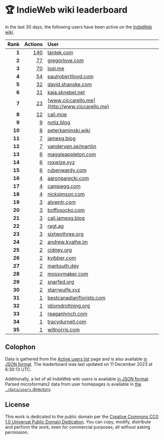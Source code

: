 # 🏆 IndieWeb wiki leaderboard

In the last 30 days, the following users have been active on the [IndieWeb wiki](https://indieweb.org).

| Rank | Actions | User |
|-----:|--------:|:-----|
| **1** | [140](https://indieweb.org/Special:Contributions/Tantek.com) | [tantek.com](http://tantek.com) |
| **2** | [77](https://indieweb.org/Special:Contributions/Gregorlove.com) | [gregorlove.com](http://gregorlove.com) |
| **3** | [70](https://indieweb.org/Special:Contributions/Loqi.me) | [loqi.me](http://loqi.me) |
| **4** | [54](https://indieweb.org/Special:Contributions/Paulrobertlloyd.com) | [paulrobertlloyd.com](http://paulrobertlloyd.com) |
| **5** | [32](https://indieweb.org/Special:Contributions/David.shanske.com) | [david.shanske.com](http://david.shanske.com) |
| **6** | [31](https://indieweb.org/Special:Contributions/Kaja.sknebel.net) | [kaja.sknebel.net](http://kaja.sknebel.net) |
| **7** | [23](https://indieweb.org/Special:Contributions/Www.ciccarello.me) | [www.ciccarello.me](http://www.ciccarello.me) |
| **8** | [12](https://indieweb.org/Special:Contributions/Cali.moe) | [cali.moe](http://cali.moe) |
| **9** | [9](https://indieweb.org/Special:Contributions/Notiz.blog) | [notiz.blog](http://notiz.blog) |
| **10** | [8](https://indieweb.org/Special:Contributions/Peterkaminski.wiki) | [peterkaminski.wiki](http://peterkaminski.wiki) |
| **11** | [7](https://indieweb.org/Special:Contributions/Jamesg.blog) | [jamesg.blog](http://jamesg.blog) |
| **12** | [7](https://indieweb.org/Special:Contributions/Vanderven.se_martijn) | [vanderven.se/martijn](http://vanderven.se/martijn) |
| **13** | [6](https://indieweb.org/Special:Contributions/Maggieappleton.com) | [maggieappleton.com](http://maggieappleton.com) |
| **14** | [6](https://indieweb.org/Special:Contributions/Roxwize.xyz) | [roxwize.xyz](http://roxwize.xyz) |
| **15** | [6](https://indieweb.org/Special:Contributions/Rubenwardy.com) | [rubenwardy.com](http://rubenwardy.com) |
| **16** | [4](https://indieweb.org/Special:Contributions/Aaronparecki.com) | [aaronparecki.com](http://aaronparecki.com) |
| **17** | [4](https://indieweb.org/Special:Contributions/Campegg.com) | [campegg.com](http://campegg.com) |
| **18** | [4](https://indieweb.org/Special:Contributions/Nicksimson.com) | [nicksimson.com](http://nicksimson.com) |
| **19** | [3](https://indieweb.org/Special:Contributions/Alxwntr.com) | [alxwntr.com](http://alxwntr.com) |
| **20** | [3](https://indieweb.org/Special:Contributions/Boffosocko.com) | [boffosocko.com](http://boffosocko.com) |
| **21** | [3](https://indieweb.org/Special:Contributions/Cali.jamesg.blog) | [cali.jamesg.blog](http://cali.jamesg.blog) |
| **22** | [3](https://indieweb.org/Special:Contributions/Ragt.ag) | [ragt.ag](http://ragt.ag) |
| **23** | [3](https://indieweb.org/Special:Contributions/Sixtwothree.org) | [sixtwothree.org](http://sixtwothree.org) |
| **24** | [2](https://indieweb.org/Special:Contributions/Andrew.kvalhe.im) | [andrew.kvalhe.im](http://andrew.kvalhe.im) |
| **25** | [2](https://indieweb.org/Special:Contributions/Cidney.org) | [cidney.org](http://cidney.org) |
| **26** | [2](https://indieweb.org/Special:Contributions/Kvibber.com) | [kvibber.com](http://kvibber.com) |
| **27** | [2](https://indieweb.org/Special:Contributions/Marksuth.dev) | [marksuth.dev](http://marksuth.dev) |
| **28** | [2](https://indieweb.org/Special:Contributions/Mossymaker.com) | [mossymaker.com](http://mossymaker.com) |
| **29** | [2](https://indieweb.org/Special:Contributions/Snarfed.org) | [snarfed.org](http://snarfed.org) |
| **30** | [2](https://indieweb.org/Special:Contributions/Starrwulfe.xyz) | [starrwulfe.xyz](http://starrwulfe.xyz) |
| **31** | [1](https://indieweb.org/Special:Contributions/Bestcanadianflorists.com) | [bestcanadianflorists.com](http://bestcanadianflorists.com) |
| **32** | [1](https://indieweb.org/Special:Contributions/Idiomdrottning.org) | [idiomdrottning.org](http://idiomdrottning.org) |
| **33** | [1](https://indieweb.org/Special:Contributions/Reaganlynch.com) | [reaganlynch.com](http://reaganlynch.com) |
| **34** | [1](https://indieweb.org/Special:Contributions/Tracydurnell.com) | [tracydurnell.com](http://tracydurnell.com) |
| **35** | [1](https://indieweb.org/Special:Contributions/Willnorris.com) | [willnorris.com](http://willnorris.com) |


## Colophon

Data is gathered from the [Active users list](https://indieweb.org/Special:ActiveUsers) page and is also available [in JSON format](https://github.com/jgarber623/indieweb-wiki-leaderboard/blob/main/data/leaderboard.json). The leaderboard was last updated on 11 December 2023 at 6:30:13 UTC.

Additionally, a list of all IndieWeb wiki users is available [in JSON format](https://github.com/jgarber623/indieweb-wiki-leaderboard/blob/main/data/users.json). Parsed microformats2 data from user homepages is available in [the `./data/users` directory](https://github.com/jgarber623/indieweb-wiki-leaderboard/blob/main/data/users).

## License

This work is dedicated to the public domain per the [Creative Commons CC0 1.0 Universal Public Domain Dedication](https://creativecommons.org/publicdomain/zero/1.0/). You can copy, modify, distribute and perform the work, even for commercial purposes, all without asking permission.
